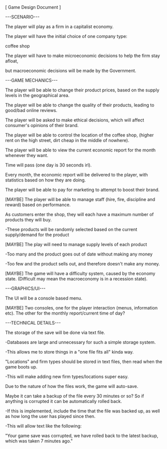 [ Game Design Document ]

---SCENARIO---

The player will play as a firm in a capitalist economy.

The player will have the initial choice of one company type:

coffee shop

The player will have to make microeconomic decisions to help the firm stay afloat,

but macroeconomic decisions will be made by the Government.


---GAME MECHANICS---

The player will be able to change their product prices, based on the supply levels in the geographical area.

The player will be able to change the quality of their products, leading to good/bad online reviews.

The player will be asked to make ethical decisions, which will affect consumer's opinions of their brand.

The player will be able to control the location of the coffee shop, (higher rent on the high street, dirt cheap in the middle of nowhere).

The player will be able to view the current economic report for the month whenever they want.

Time will pass (one day is 30 seconds irl).

Every month, the economic report will be delivered to the player, with statistics based on how they are doing.

The player will be able to pay for marketing to attempt to boost their brand.

[MAYBE] The player will be able to manage staff (hire, fire, discipline and reward) based on performance.

As customers enter the shop, they will each have a maximum number of products they will buy.

-These products will be randomly selected based on the current supply/demand for the product

[MAYBE] The play will need to manage supply levels of each product

-Too many and the product goes out of date without making any money

-Too few and the product sells out, and therefore doesn't make any money.

[MAYBE] The game will have a difficulty system, caused by the economy state. (Difficult may mean the macroeconomy is in a recession state).


---GRAPHICS/UI---

The UI will be a console based menu.

[MAYBE] Two consoles, one for the player interaction (menus, information etc). The other for the monthly report/current time of day?

---TECHNICAL DETAILS---

The storage of the save will be done via text file.

-Databases are large and unnecessary for such a simple storage system.

-This allows me to store things in a "one file fits all" kinda way.

"Locations" and firm types should be stored in text files, then read when the game boots up.

-This will make adding new firm types/locations super easy.

Due to the nature of how the files work, the game will auto-save.

Maybe it can take a backup of the file every 30 minutes or so? So if anything is corrupted it can be automatically rolled back.

-If this is implemented, include the time that the file was backed up, as well as how long the user has played since then.

-This will allow text like the following:

"Your game save was corrupted, we have rolled back to the latest backup, which was taken 7 minutes ago."
